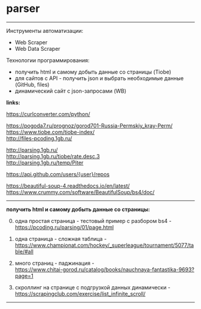 # parser  

---  

Инструменты автоматизации:  

- Web Scraper  
- Web Data Scraper  

Технологии программирования:  

- получить html и самому добыть данные со страницы (Tiobe)  
- для сайтов с API - получить json и выбрать необходимые данные (GitHub, files)  
- динамический сайт с json-запросами (WB)  

**links:**

https://curlconverter.com/python/  

https://pogoda7.ru/prognoz/gorod701-Russia-Permskiy_kray-Perm/  
https://www.tiobe.com/tiobe-index/  
http://files-pcoding.1gb.ru/  

http://parsing.1gb.ru/  
http://parsing.1gb.ru/tiobe/rate.desc.3  
http://parsing.1gb.ru/temp/Piter  

https://api.github.com/users/{user}/repos  

https://beautiful-soup-4.readthedocs.io/en/latest/  
https://www.crummy.com/software/BeautifulSoup/bs4/doc/  

---  

**получить html и самому добыть данные со страницы:**  

0) одна простая страница - тестовый пример с разбором bs4 -  
https://pcoding.ru/parsing/01/page.html  

1) одна страница - сложная таблица -  
https://www.championat.com/hockey/_superleague/tournament/5077/table/#all  

2) много страниц - паджинация -  
https://www.chitai-gorod.ru/catalog/books/nauchnaya-fantastika-9693?page=1  

3) скроллинг на странице с подгрузкой данных динамически -  
https://scrapingclub.com/exercise/list_infinite_scroll/  

---  
